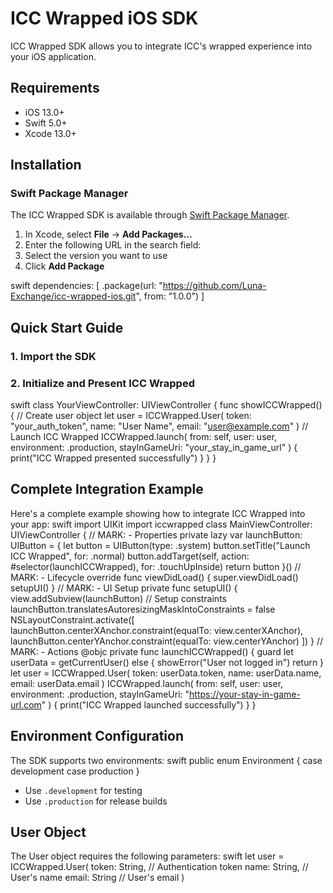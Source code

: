 # ICC Wrapped iOS SDK

ICC Wrapped SDK allows you to integrate ICC's wrapped experience into your iOS application.

## Requirements
- iOS 13.0+
- Swift 5.0+
- Xcode 13.0+

## Installation

### Swift Package Manager

The ICC Wrapped SDK is available through [Swift Package Manager](https://github.com/Luna-Exchange/icc-wrapped-ios.git).

1. In Xcode, select **File** → **Add Packages...**
2. Enter the following URL in the search field:
3. Select the version you want to use
4. Click **Add Package**


swift
dependencies: [
.package(url: "https://github.com/Luna-Exchange/icc-wrapped-ios.git", from: "1.0.0")
]

## Quick Start Guide

### 1. Import the SDK

### 2. Initialize and Present ICC Wrapped

swift
class YourViewController: UIViewController {
    func showICCWrapped() {
    // Create user object
        let user = ICCWrapped.User(
        token: "your_auth_token",
        name: "User Name",
        email: "user@example.com"
    )
// Launch ICC Wrapped
ICCWrapped.launch(
    from: self,
    user: user,
    environment: .production,
    stayInGameUri: "your_stay_in_game_url"
) {
print("ICC Wrapped presented successfully")
}
}
}
## Complete Integration Example

Here's a complete example showing how to integrate ICC Wrapped into your app:
swift
import UIKit
import iccwrapped
class MainViewController: UIViewController {
    // MARK: - Properties
        private lazy var launchButton: UIButton = {
            let button = UIButton(type: .system)
            button.setTitle("Launch ICC Wrapped", for: .normal)
            button.addTarget(self, action: #selector(launchICCWrapped), for: .touchUpInside)
            return button
        }()
    // MARK: - Lifecycle
        override func viewDidLoad() {
            super.viewDidLoad()
            setupUI()
        }
    // MARK: - UI Setup
    private func setupUI() {
        view.addSubview(launchButton)
        // Setup constraints
        launchButton.translatesAutoresizingMaskIntoConstraints = false
        NSLayoutConstraint.activate([
        launchButton.centerXAnchor.constraint(equalTo: view.centerXAnchor),
        launchButton.centerYAnchor.constraint(equalTo: view.centerYAnchor)
    ])
    }
    // MARK: - Actions
    @objc private func launchICCWrapped() {
        guard let userData = getCurrentUser() else {
        showError("User not logged in")
        return
    }
    let user = ICCWrapped.User(
        token: userData.token,
        name: userData.name,
        email: userData.email
    )
    ICCWrapped.launch(
        from: self,
        user: user,
        environment: .production,
        stayInGameUri: "https://your-stay-in-game-url.com"
    )  {
        print("ICC Wrapped launched successfully")
    }
}


## Environment Configuration

The SDK supports two environments:
swift
public enum Environment {
    case development
    case production
}
- Use `.development` for testing
- Use `.production` for release builds

## User Object

The User object requires the following parameters:
swift
let user = ICCWrapped.User(
    token: String, // Authentication token
    name: String, // User's name
    email: String // User's email
)
